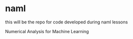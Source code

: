 # naml

this will be the repo for code developed during naml lessons

Numerical Analysis for Machine Learning